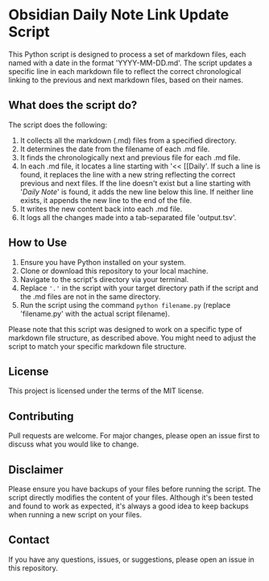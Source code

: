 # Obsidian Daily Note Link Update Script

This Python script is designed to process a set of markdown files, each named with a date in the format 'YYYY-MM-DD.md'. The script updates a specific line in each markdown file to reflect the correct chronological linking to the previous and next markdown files, based on their names.

## What does the script do?

The script does the following:

1. It collects all the markdown (.md) files from a specified directory.
2. It determines the date from the filename of each .md file.
3. It finds the chronologically next and previous file for each .md file.
4. In each .md file, it locates a line starting with '<< [[Daily'. If such a line is found, it replaces the line with a new string reflecting the correct previous and next files. If the line doesn't exist but a line starting with '*Daily Note*' is found, it adds the new line below this line. If neither line exists, it appends the new line to the end of the file.
5. It writes the new content back into each .md file.
6. It logs all the changes made into a tab-separated file 'output.tsv'.

## How to Use

1. Ensure you have Python installed on your system.
2. Clone or download this repository to your local machine.
3. Navigate to the script's directory via your terminal.
4. Replace `'.'` in the script with your target directory path if the script and the .md files are not in the same directory.
5. Run the script using the command `python filename.py` (replace 'filename.py' with the actual script filename).

Please note that this script was designed to work on a specific type of markdown file structure, as described above. You might need to adjust the script to match your specific markdown file structure.

## License

This project is licensed under the terms of the MIT license.

## Contributing

Pull requests are welcome. For major changes, please open an issue first to discuss what you would like to change.

## Disclaimer

Please ensure you have backups of your files before running the script. The script directly modifies the content of your files. Although it's been tested and found to work as expected, it's always a good idea to keep backups when running a new script on your files.

## Contact

If you have any questions, issues, or suggestions, please open an issue in this repository.
